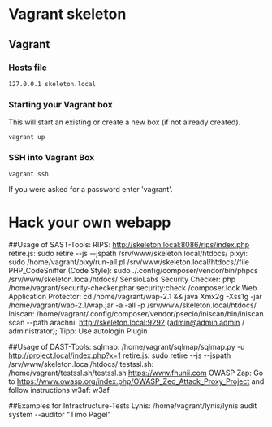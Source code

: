 # Vagrant skeleton

## Vagrant

### Hosts file
```
127.0.0.1 skeleton.local
```

### Starting your Vagrant box

This will start an existing or create a new box (if not already created).

```
vagrant up
```

### SSH into Vagrant Box
```
vagrant ssh
```

If you were asked for a password enter 'vagrant'.

# Hack your own webapp

##Usage of SAST-Tools:
RIPS: http://skeleton.local:8086/rips/index.php
retire.js: sudo retire --js --jspath /srv/www/skeleton.local/htdocs/<project>
pixyi: sudo /home/vagrant/pixy/run-all.pl /srv/www/skeleton.local/htdocs/<project>/file
PHP_CodeSniffer (Code Style): sudo ./.config/composer/vendor/bin/phpcs /srv/www/skeleton.local/htdocs/<project>
SensioLabs Security Checker: php /home/vagrant/security-checker.phar security:check <project>/composer.lock
Web Application Protector: cd /home/vagrant/wap-2.1 && java Xmx2g -Xss1g -jar /home/vagrant/wap-2.1/wap.jar -a -all -p /srv/www/skeleton.local/htdocs/<project>
Iniscan: /home/vagrant/.config/composer/vendor/psecio/iniscan/bin/iniscan scan --path <path-to- php.ini>
arachni: http://skeleton.local:9292 (admin@admin.admin / administrator); Tipp: Use autologin Plugin

##Usage of DAST-Tools:
sqlmap: /home/vagrant/sqlmap/sqlmap.py -u http://project.local/index.php?x=1 
retire.js: sudo retire --js --jspath /srv/www/skeleton.local/htdocs/<project>
testssl.sh: /home/vagrant/testssl.sh/testssl.sh https://www.fhunii.com
OWASP Zap: Go to https://www.owasp.org/index.php/OWASP_Zed_Attack_Proxy_Project and follow instructions
w3af: w3af

##Examples for Infrastructure-Tests
Lynis: /home/vagrant/lynis/lynis  audit system --auditor "Timo Pagel"
